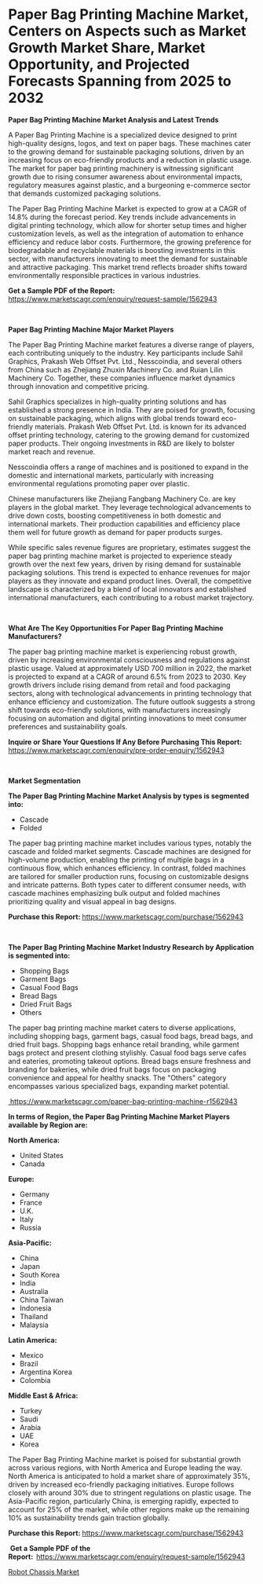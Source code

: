 <p><h1>Paper Bag Printing Machine Market, Centers on Aspects such as Market Growth Market Share, Market Opportunity, and Projected Forecasts Spanning from 2025 to 2032</h1></p><p><strong>Paper Bag Printing Machine Market Analysis and Latest Trends</strong></p>
<p><p>A Paper Bag Printing Machine is a specialized device designed to print high-quality designs, logos, and text on paper bags. These machines cater to the growing demand for sustainable packaging solutions, driven by an increasing focus on eco-friendly products and a reduction in plastic usage. The market for paper bag printing machinery is witnessing significant growth due to rising consumer awareness about environmental impacts, regulatory measures against plastic, and a burgeoning e-commerce sector that demands customized packaging solutions.</p><p>The Paper Bag Printing Machine Market is expected to grow at a CAGR of 14.8% during the forecast period. Key trends include advancements in digital printing technology, which allow for shorter setup times and higher customization levels, as well as the integration of automation to enhance efficiency and reduce labor costs. Furthermore, the growing preference for biodegradable and recyclable materials is boosting investments in this sector, with manufacturers innovating to meet the demand for sustainable and attractive packaging. This market trend reflects broader shifts toward environmentally responsible practices in various industries.</p></p>
<p><strong>Get a Sample PDF of the Report:&nbsp;</strong> <a href="https://www.marketscagr.com/enquiry/request-sample/1562943?utm_campaign=2660&utm_medium=2&utm_source=Github&utm_content=ia&utm_term=08042025&utm_id=paper-bag-printing-machine">https://www.marketscagr.com/enquiry/request-sample/1562943</a></p>
<p>&nbsp;</p>
<p><strong>Paper Bag Printing Machine Major Market Players</strong></p>
<p><p>The Paper Bag Printing Machine market features a diverse range of players, each contributing uniquely to the industry. Key participants include Sahil Graphics, Prakash Web Offset Pvt. Ltd., Nesscoindia, and several others from China such as Zhejiang Zhuxin Machinery Co. and Ruian Lilin Machinery Co. Together, these companies influence market dynamics through innovation and competitive pricing.</p><p>Sahil Graphics specializes in high-quality printing solutions and has established a strong presence in India. They are poised for growth, focusing on sustainable packaging, which aligns with global trends toward eco-friendly materials. Prakash Web Offset Pvt. Ltd. is known for its advanced offset printing technology, catering to the growing demand for customized paper products. Their ongoing investments in R&D are likely to bolster market reach and revenue.</p><p>Nesscoindia offers a range of machines and is positioned to expand in the domestic and international markets, particularly with increasing environmental regulations promoting paper over plastic. </p><p>Chinese manufacturers like Zhejiang Fangbang Machinery Co. are key players in the global market. They leverage technological advancements to drive down costs, boosting competitiveness in both domestic and international markets. Their production capabilities and efficiency place them well for future growth as demand for paper products surges.</p><p>While specific sales revenue figures are proprietary, estimates suggest the paper bag printing machine market is projected to experience steady growth over the next few years, driven by rising demand for sustainable packaging solutions. This trend is expected to enhance revenues for major players as they innovate and expand product lines. Overall, the competitive landscape is characterized by a blend of local innovators and established international manufacturers, each contributing to a robust market trajectory.</p></p>
<p>&nbsp;</p>
<p><strong>What Are The Key Opportunities For Paper Bag Printing Machine Manufacturers?</strong></p>
<p><p>The paper bag printing machine market is experiencing robust growth, driven by increasing environmental consciousness and regulations against plastic usage. Valued at approximately USD 700 million in 2022, the market is projected to expand at a CAGR of around 6.5% from 2023 to 2030. Key growth drivers include rising demand from retail and food packaging sectors, along with technological advancements in printing technology that enhance efficiency and customization. The future outlook suggests a strong shift towards eco-friendly solutions, with manufacturers increasingly focusing on automation and digital printing innovations to meet consumer preferences and sustainability goals.</p></p>
<p><strong>Inquire or Share Your Questions If Any Before Purchasing This Report:</strong> <a href="https://www.marketscagr.com/enquiry/pre-order-enquiry/1562943?utm_campaign=2660&utm_medium=2&utm_source=Github&utm_content=ia&utm_term=08042025&utm_id=paper-bag-printing-machine">https://www.marketscagr.com/enquiry/pre-order-enquiry/1562943</a></p>
<p>&nbsp;</p>
<p><strong>Market Segmentation</strong></p>
<p><strong>The Paper Bag Printing Machine Market Analysis by types is segmented into:</strong></p>
<p><ul><li>Cascade</li><li>Folded</li></ul></p>
<p><p>The paper bag printing machine market includes various types, notably the cascade and folded market segments. Cascade machines are designed for high-volume production, enabling the printing of multiple bags in a continuous flow, which enhances efficiency. In contrast, folded machines are tailored for smaller production runs, focusing on customizable designs and intricate patterns. Both types cater to different consumer needs, with cascade machines emphasizing bulk output and folded machines prioritizing quality and visual appeal in bag designs.</p></p>
<p><strong>Purchase this Report:&nbsp;</strong><a href="https://www.marketscagr.com/purchase/1562943?utm_campaign=2660&utm_medium=2&utm_source=Github&utm_content=ia&utm_term=08042025&utm_id=paper-bag-printing-machine">https://www.marketscagr.com/purchase/1562943</a></p>
<p>&nbsp;</p>
<p><strong>The Paper Bag Printing Machine Market Industry Research by Application is segmented into:</strong></p>
<p><ul><li>Shopping Bags</li><li>Garment Bags</li><li>Casual Food Bags</li><li>Bread Bags</li><li>Dried Fruit Bags</li><li>Others</li></ul></p>
<p><p>The paper bag printing machine market caters to diverse applications, including shopping bags, garment bags, casual food bags, bread bags, and dried fruit bags. Shopping bags enhance retail branding, while garment bags protect and present clothing stylishly. Casual food bags serve cafes and eateries, promoting takeout options. Bread bags ensure freshness and branding for bakeries, while dried fruit bags focus on packaging convenience and appeal for healthy snacks. The "Others" category encompasses various specialized bags, expanding market potential.</p></p>
<p><a href="https://www.marketscagr.com/paper-bag-printing-machine-r1562943?utm_campaign=2660&utm_medium=2&utm_source=Github&utm_content=ia&utm_term=08042025&utm_id=paper-bag-printing-machine">&nbsp;https://www.marketscagr.com/paper-bag-printing-machine-r1562943</a></p>
<p><strong>In terms of Region, the Paper Bag Printing Machine Market Players available by Region are:</strong></p>
<p>
    <p> <strong> North America: </strong>
        <ul>
            <li>United States</li>
            <li>Canada</li>
        </ul>
        </p> 
    <p> <strong> Europe: </strong>
        <ul>
            <li>Germany</li>
            <li>France</li>
            <li>U.K.</li>
            <li>Italy</li>
            <li>Russia</li>
        </ul>
        </p> 
    <p> <strong> Asia-Pacific: </strong>
        <ul>
            <li>China</li>
            <li>Japan</li>
            <li>South Korea</li>
            <li>India</li>
            <li>Australia</li>
            <li>China Taiwan</li>
            <li>Indonesia</li>
            <li>Thailand</li>
            <li>Malaysia</li>
        </ul>
        </p> 
    <p> <strong> Latin America: </strong>
        <ul>
            <li>Mexico</li>
            <li>Brazil</li>
            <li>Argentina Korea</li>
            <li>Colombia</li>
        </ul>
        </p> 
    <p> <strong> Middle East & Africa: </strong>
        <ul>
            <li>Turkey</li>
            <li>Saudi</li>
            <li>Arabia</li>
            <li>UAE</li>
            <li>Korea</li>
        </ul>
    </p>
    </p>
<p><p>The Paper Bag Printing Machine market is poised for substantial growth across various regions, with North America and Europe leading the way. North America is anticipated to hold a market share of approximately 35%, driven by increased eco-friendly packaging initiatives. Europe follows closely with around 30% due to stringent regulations on plastic usage. The Asia-Pacific region, particularly China, is emerging rapidly, expected to account for 25% of the market, while other regions make up the remaining 10% as sustainability trends gain traction globally.</p></p>
<p><strong>Purchase this Report: </strong><a href="https://www.marketscagr.com/purchase/1562943?utm_campaign=2660&utm_medium=2&utm_source=Github&utm_content=ia&utm_term=08042025&utm_id=paper-bag-printing-machine">https://www.marketscagr.com/purchase/1562943</a></p>
<p>&nbsp;<strong>Get a Sample PDF of the Report:&nbsp;&nbsp;</strong><a href="https://www.marketscagr.com/enquiry/request-sample/1562943?utm_campaign=2660&utm_medium=2&utm_source=Github&utm_content=ia&utm_term=08042025&utm_id=paper-bag-printing-machine">https://www.marketscagr.com/enquiry/request-sample/1562943</a></p>
<p><strong></strong></p>
<p><p><a href="https://github.com/schwminh2001101/Market-Research-Report-List-1/blob/main/robot-chassis-market.md?utm_campaign=2660&utm_medium=2&utm_source=Github&utm_content=ia&utm_term=08042025&utm_id=paper-bag-printing-machine">Robot Chassis Market</a></p></p>